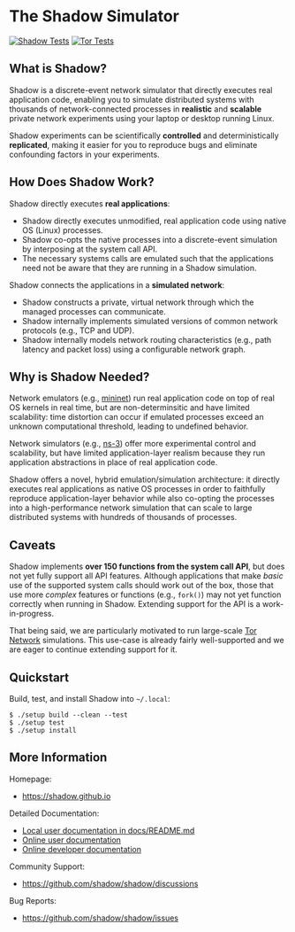 # The Shadow Simulator

[![Shadow Tests](https://github.com/shadow/shadow/actions/workflows/run_tests.yml/badge.svg?branch=main&event=push)](https://github.com/shadow/shadow/actions/workflows/run_tests.yml?query=branch:main+event:push)
[![Tor Tests](https://github.com/shadow/shadow/actions/workflows/run_tor.yml/badge.svg?branch=main&event=push)](https://github.com/shadow/shadow/actions/workflows/run_tor.yml?query=branch:main+event:push)

## What is Shadow?

Shadow is a discrete-event network simulator that directly executes real
application code, enabling you to simulate distributed systems with thousands of
network-connected processes in **realistic** and **scalable** private network
experiments using your laptop or desktop running Linux.

Shadow experiments can be scientifically **controlled** and deterministically
**replicated**, making it easier for you to reproduce bugs and eliminate
confounding factors in your experiments.

## How Does Shadow Work?

Shadow directly executes **real applications**:

- Shadow directly executes unmodified, real application code using native OS
  (Linux) processes.
- Shadow co-opts the native processes into a discrete-event simulation by
  interposing at the system call API.
- The necessary systems calls are emulated such that the applications need not
  be aware that they are running in a Shadow simulation.

Shadow connects the applications in a **simulated network**:

- Shadow constructs a private, virtual network through which the managed
  processes can communicate.
- Shadow internally implements simulated versions of common network protocols
  (e.g., TCP and UDP).
- Shadow internally models network routing characteristics (e.g., path latency
  and packet loss) using a configurable network graph.

## Why is Shadow Needed?

Network emulators (e.g., [mininet](http://mininet.org)) run real application
code on top of real OS kernels in real time, but are non-determinsitic and have
limited scalability: time distortion can occur if emulated processes exceed an
unknown computational threshold, leading to undefined behavior.

Network simulators (e.g., [ns-3](https://www.nsnam.org)) offer more experimental
control and scalability, but have limited application-layer realism because they
run application abstractions in place of real application code.

Shadow offers a novel, hybrid emulation/simulation architecture: it directly
executes real applications as native OS processes in order to faithfully
reproduce application-layer behavior while also co-opting the processes into a
high-performance network simulation that can scale to large distributed systems
with hundreds of thousands of processes.

## Caveats

Shadow implements **over 150 functions from the system call API**, but does not
yet fully support all API features. Although applications that make _basic_ use
of the supported system calls should work out of the box, those that use more
_complex_ features or functions (e.g., `fork()`) may not yet function correctly
when running in Shadow. Extending support for the API is a work-in-progress.

That being said, we are particularly motivated to run large-scale [Tor
Network](https://www.torproject.org) simulations. This use-case is already
fairly well-supported and we are eager to continue extending support for it.

## Quickstart

Build, test, and install Shadow into `~/.local`:
```
$ ./setup build --clean --test
$ ./setup test
$ ./setup install
```

## More Information

Homepage:
  + https://shadow.github.io

Detailed Documentation:
  + [Local user documentation in docs/README.md](docs/README.md)
  + [Online user documentation](https://shadow.github.io/docs/guide)
  + [Online developer documentation](https://shadow.github.io/docs/rust)

Community Support:
  + https://github.com/shadow/shadow/discussions

Bug Reports:
  + https://github.com/shadow/shadow/issues

